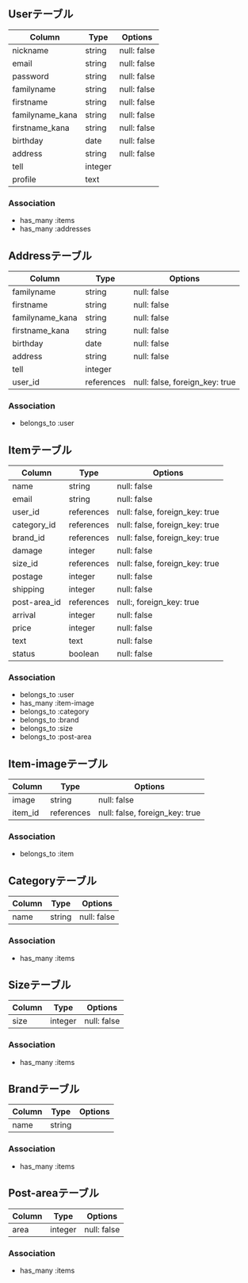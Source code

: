 ## Userテーブル

|Column|Type|Options|
|------|----|-------|
|nickname|string|null: false|
|email|string|null: false|
|password|string|null: false|
|familyname|string|null: false|
|firstname|string|null: false|
|familyname_kana|string|null: false|
|firstname_kana|string|null: false|
|birthday|date|null: false|
|address|string|null: false|
|tell|integer||
|profile|text||

### Association
- has_many :items
- has_many :addresses


## Addressテーブル

|Column|Type|Options|
|------|----|-------|
|familyname|string|null: false|
|firstname|string|null: false|
|familyname_kana|string|null: false|
|firstname_kana|string|null: false|
|birthday|date|null: false|
|address|string|null: false|
|tell|integer||
|user_id|references|null: false, foreign_key: true|

### Association
- belongs_to :user


## Itemテーブル

|Column|Type|Options|
|------|----|-------|
|name|string|null: false|
|email|string|null: false|
|user_id|references|null: false, foreign_key: true|
|category_id|references|null: false, foreign_key: true|
|brand_id|references|null: false, foreign_key: true|
|damage|integer|null: false|
|size_id|references|null: false, foreign_key: true|
|postage|integer|null: false|
|shipping|integer|null: false|
|post-area_id|references|null:, foreign_key: true|
|arrival|integer|null: false|
|price|integer|null: false|
|text|text|null: false|
|status|boolean|null: false|

### Association
- belongs_to :user
- has_many :item-image
- belongs_to :category
- belongs_to :brand
- belongs_to :size
- belongs_to :post-area


## Item-imageテーブル

|Column|Type|Options|
|------|----|-------|
|image|string|null: false|
|item_id|references|null: false, foreign_key: true|

### Association
- belongs_to :item


## Categoryテーブル

|Column|Type|Options|
|------|----|-------|
|name|string|null: false|

### Association
- has_many :items


## Sizeテーブル

|Column|Type|Options|
|------|----|-------|
|size|integer|null: false|

### Association
- has_many :items


## Brandテーブル

|Column|Type|Options|
|------|----|-------|
|name|string||

### Association
- has_many :items


## Post-areaテーブル

|Column|Type|Options|
|------|----|-------|
|area|integer|null: false|

### Association
- has_many :items